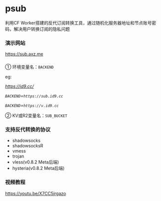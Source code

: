 # psub
利用CF Worker搭建的反代订阅转换工具，通过随机化服务器地址和节点账号密码，解决用户转换订阅的隐私问题

### 演示网站
https://sub.axz.me

### 

① 环境变量名：`BACKEND`

eg:

*https://id9.cc/*

*`BACKEND`=`https://sub.id9.cc`*

*`BACKEND`=`https://v.id9.cc`*

② KV或R2变量名：`SUB_BUCKET`

### 支持反代转换的协议
 - shadowsocks
 - shadowsocksR
 - vmess
 - trojan
 - vless(v0.8.2 Meta后端)
 - hysteria(v0.8.2 Meta后端)

### 视频教程
https://youtu.be/X7CC5jrgazo